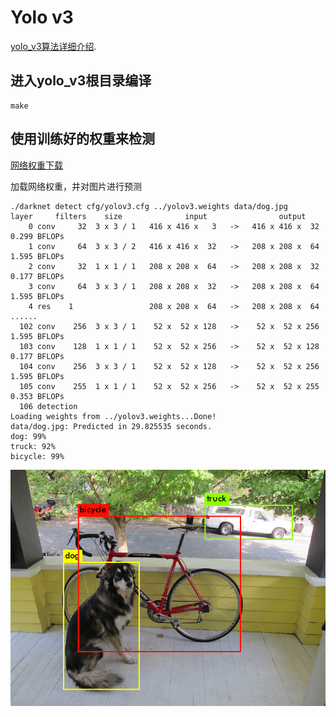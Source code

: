 # Yolo v3

[yolo_v3算法详细介绍](https://pjreddie.com/media/files/papers/YOLOv3.pdf).

## 进入yolo_v3根目录编译

```
make
```

## 使用训练好的权重来检测

[网络权重下载](https://pjreddie.com/media/files/yolov3.weights)

加载网络权重，并对图片进行预测
```
./darknet detect cfg/yolov3.cfg ../yolov3.weights data/dog.jpg 
layer     filters    size              input                output
    0 conv     32  3 x 3 / 1   416 x 416 x   3   ->   416 x 416 x  32  0.299 BFLOPs
    1 conv     64  3 x 3 / 2   416 x 416 x  32   ->   208 x 208 x  64  1.595 BFLOPs
    2 conv     32  1 x 1 / 1   208 x 208 x  64   ->   208 x 208 x  32  0.177 BFLOPs
    3 conv     64  3 x 3 / 1   208 x 208 x  32   ->   208 x 208 x  64  1.595 BFLOPs
    4 res    1                 208 x 208 x  64   ->   208 x 208 x  64
......
  102 conv    256  3 x 3 / 1    52 x  52 x 128   ->    52 x  52 x 256  1.595 BFLOPs
  103 conv    128  1 x 1 / 1    52 x  52 x 256   ->    52 x  52 x 128  0.177 BFLOPs
  104 conv    256  3 x 3 / 1    52 x  52 x 128   ->    52 x  52 x 256  1.595 BFLOPs
  105 conv    255  1 x 1 / 1    52 x  52 x 256   ->    52 x  52 x 255  0.353 BFLOPs
  106 detection
Loading weights from ../yolov3.weights...Done!
data/dog.jpg: Predicted in 29.825535 seconds.
dog: 99%
truck: 92%
bicycle: 99%

```

![image](images/dog.png)


